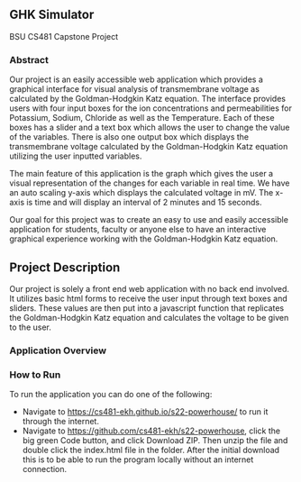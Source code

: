 ## GHK Simulator
BSU CS481 Capstone Project

### Abstract
Our project is an easily accessible web application which provides a graphical interface for visual analysis of transmembrane voltage as calculated by the Goldman-Hodgkin Katz equation. The interface provides users with four input boxes for the ion concentrations and permeabilities for Potassium, Sodium, Chloride as well as the Temperature. Each of these boxes has a slider and a text box which allows the user to change the value of the variables. There is also one output box which displays the transmembrane voltage calculated by the Goldman-Hodgkin Katz equation utilizing the user inputted variables. 

The main feature of this application is the graph which gives the user a visual representation of the changes for each variable in real time. We have an auto scaling y-axis which displays the calculated voltage in mV. The x-axis is time and will display an interval of 2 minutes and 15 seconds.

Our goal for this project was to create an easy to use and easily accessible application for students, faculty or anyone else to have an interactive graphical experience working with the Goldman-Hodgkin Katz equation.

## Project Description
Our project is solely a front end web application with no back end involved. It utilizes basic html forms to receive the user input through text boxes and sliders. These values are then put into a javascript function that replicates the Goldman-Hodgkin Katz equation and calculates the voltage to be given to the user. 



### Application Overview

### How to Run
To run the application you can do one of the following:
- Navigate to https://cs481-ekh.github.io/s22-powerhouse/ to run it through the internet.
- Navigate to https://github.com/cs481-ekh/s22-powerhouse, click the big green Code button, and click Download ZIP. Then unzip the file and double click the index.html file in the folder. After the initial download this is to be able to run the program locally without an internet connection.



